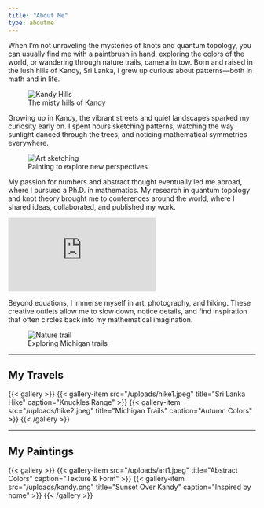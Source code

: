 ```yaml
---
title: "About Me"
type: aboutme
---
```


When I’m not unraveling the mysteries of knots and quantum topology, you can usually find me with a paintbrush in hand, exploring the colors of the world, or wandering through nature trails, camera in tow. Born and raised in the lush hills of Kandy, Sri Lanka, I grew up curious about patterns—both in math and in life.  

<figure class="float-right w-1/3">
  <img src="/uploads/kandy.png" alt="Kandy Hills">
  <figcaption>The misty hills of Kandy</figcaption>
</figure>

Growing up in Kandy, the vibrant streets and quiet landscapes sparked my curiosity early on. I spent hours sketching patterns, watching the way sunlight danced through the trees, and noticing mathematical symmetries everywhere.  

<figure class="float-left w-1/3">
  <img src="/uploads/art1.jpeg" alt="Art sketching">
  <figcaption>Painting to explore new perspectives</figcaption>
</figure>

My passion for numbers and abstract thought eventually led me abroad, where I pursued a Ph.D. in mathematics. My research in quantum topology and knot theory brought me to conferences around the world, where I shared ideas, collaborated, and published my work.  

<div class="video-container">
  <iframe src="https://www.youtube.com/embed/YOUR_VIDEO_ID"
          frameborder="0"
          allowfullscreen></iframe>
</div>

Beyond equations, I immerse myself in art, photography, and hiking. These creative outlets allow me to slow down, notice details, and find inspiration that often circles back into my mathematical imagination.  

<figure class="float-right w-1/3">
  <img src="/uploads/hike1.jpeg" alt="Nature trail">
  <figcaption>Exploring Michigan trails</figcaption>
</figure>

---

## My Travels

{{< gallery >}}
  {{< gallery-item src="/uploads/hike1.jpeg" title="Sri Lanka Hike" caption="Knuckles Range" >}}
  {{< gallery-item src="/uploads/hike2.jpeg" title="Michigan Trails" caption="Autumn Colors" >}}
{{< /gallery >}}

---

## My Paintings

{{< gallery >}}
  {{< gallery-item src="/uploads/art1.jpeg" title="Abstract Colors" caption="Texture & Form" >}}
  {{< gallery-item src="/uploads/kandy.png" title="Sunset Over Kandy" caption="Inspired by home" >}}
{{< /gallery >}}








